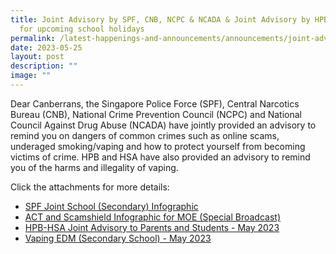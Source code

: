 ```yaml
---
title: Joint Advisory by SPF, CNB, NCPC & NCADA & Joint Advisory by HPB & HSA
  for upcoming school holidays
permalink: /latest-happenings-and-announcements/announcements/joint-advisory-june-hols-2023/
date: 2023-05-25
layout: post
description: ""
image: ""
---
```

Dear Canberrans, the Singapore Police Force (SPF), Central Narcotics Bureau (CNB), National Crime Prevention Council (NCPC) and National Council Against Drug Abuse (NCADA) have jointly provided an advisory to remind you on dangers of common crimes such as online scams, underaged smoking/vaping and how to protect yourself from becoming victims of crime. HPB and HSA have also provided an advisory to remind you of the harms and illegality of vaping.

Click the attachments for more details:
* [SPF Joint School (Secondary) Infographic](/files/attachment%204%20-spf%20joint%20school_secondary%20infographic%202023.pdf)
* [ACT and Scamshield Infographic for MOE (Special Broadcast)](/files/attachment%205%20-%20act%20and%20scamshield%20infographic%20for%20moe%20(special%20broadcast).pdf)
* [HPB-HSA Joint Advisory to Parents and Students - May 2023](/files/attachment%207%20-%20hpb-hsa%20joint%20advisory%20to%20parents%20and%20students_may%202023.pdf)
* [Vaping EDM (Secondary School) - May 2023](/files/attachment%209%20-%20secondary%20school%20-%20vaping%20edm%20(may%202023).pdf)